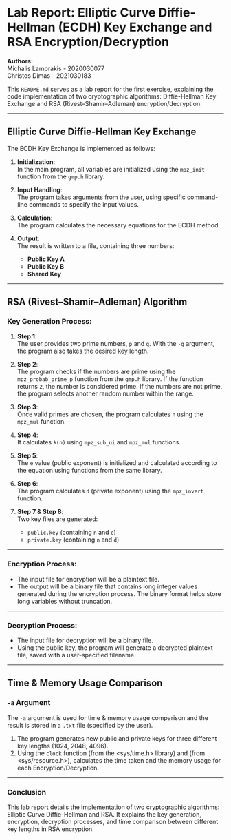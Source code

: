 # Lab Report: Elliptic Curve Diffie-Hellman (ECDH) Key Exchange and RSA Encryption/Decryption

**Authors:**  
Michalis Lamprakis - 2020030077  
Christos Dimas     - 2021030183

This `README.md` serves as a lab report for the first exercise, explaining the code implementation of two cryptographic algorithms: Diffie-Hellman Key Exchange and RSA (Rivest–Shamir–Adleman) encryption/decryption.

---

## Elliptic Curve Diffie-Hellman Key Exchange

The ECDH Key Exchange is implemented as follows:

1. **Initialization**:  
   In the main program, all variables are initialized using the `mpz_init` function from the `gmp.h` library.
   
2. **Input Handling**:  
   The program takes arguments from the user, using specific command-line commands to specify the input values.
   
3. **Calculation**:  
   The program calculates the necessary equations for the ECDH method.

4. **Output**:  
   The result is written to a file, containing three numbers:
   - **Public Key A**
   - **Public Key B**
   - **Shared Key**

---

## RSA (Rivest–Shamir–Adleman) Algorithm

### Key Generation Process:

1. **Step 1**:  
   The user provides two prime numbers, `p` and `q`. With the `-g` argument, the program also takes the desired key length.

2. **Step 2**:  
   The program checks if the numbers are prime using the `mpz_probab_prime_p` function from the `gmp.h` library. If the function returns `2`, the number is considered prime. If the numbers are not prime, the program selects      another random number within the range.

3. **Step 3**:  
   Once valid primes are chosen, the program calculates `n` using the `mpz_mul` function.

4. **Step 4**:  
   It calculates `λ(n)` using `mpz_sub_ui` and `mpz_mul` functions.

5. **Step 5**:  
   The `e` value (public exponent) is initialized and calculated according to the equation using functions from the same library.

6. **Step 6**:  
   The program calculates `d` (private exponent) using the `mpz_invert` function.

7. **Step 7 & Step 8**:  
   Two key files are generated:
   - `public.key` (containing `n` and `e`)
   - `private.key` (containing `n` and `d`)

---

### Encryption Process:

- The input file for encryption will be a plaintext file.
- The output will be a binary file that contains long integer values generated during the encryption process. The binary format helps store long variables without truncation.

---

### Decryption Process:

- The input file for decryption will be a binary file.  
- Using the public key, the program will generate a decrypted plaintext file, saved with a user-specified filename.

---

## Time & Memory Usage Comparison

### `-a` Argument

The `-a` argument is used for time & memory usage comparison and the result is stored in a `.txt` file (specified by the user).

1. The program generates new public and private keys for three different key lengths (1024, 2048, 4096).
2. Using the `clock` function (from the <sys/time.h> library) and (from <sys/resource.h>), calculates the time taken and the memory usage for each Encryption/Decryption.

---

### Conclusion

This lab report details the implementation of two cryptographic algorithms: Elliptic Curve Diffie-Hellman and RSA. It explains the key generation, encryption, decryption processes, and time comparison between different key lengths in RSA encryption.
